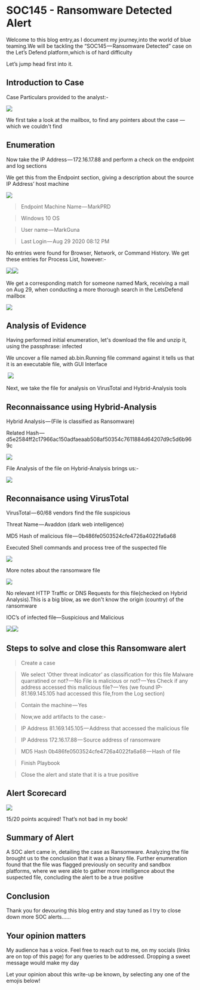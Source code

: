 # SOC145 - Ransomware Detected Alert

Welcome to this blog entry,as I document my journey,into the world of blue teaming.We will be tackling the “SOC145 — Ransomware Detected” case on the Let’s Defend platform,which is of hard difficulty

Let’s jump head first into it.

## Introduction to Case

Case Particulars provided to the analyst:-

![](https://cdn-images-1.medium.com/max/1000/0\*pFsfqeuj6ztYVXG1)

We first take a look at the mailbox, to find any pointers about the case —which we couldn't find

## Enumeration

Now take the IP Address — 172.16.17.88 and perform a check on the endpoint and log sections

We get this from the Endpoint section, giving a description about the source IP Address’ host machine​

![](https://cdn-images-1.medium.com/max/1000/0\*VqWijjynjbcW2TSS)

> Endpoint Machine Name — MarkPRD

> Windows 10 OS

> User name — MarkGuna&#x20;

> Last Login — Aug 29 2020 08:12 PM

No entries were found for Browser, Network, or Command History. We get these entries for Process List, however:-

​![](https://cdn-images-1.medium.com/max/1000/0\*myZhuPhg5evsUWM4)![](https://cdn-images-1.medium.com/max/1000/0\*43o1hhwj1bOnjity)

We get a corresponding match for someone named Mark, receiving a mail on Aug 29, when conducting a more thorough search in the LetsDefend mailbox​

![](https://cdn-images-1.medium.com/max/1000/0\*ZCWvvFp27Hi8RuAr)

## Analysis of Evidence

Having performed initial enumeration, let's download the file and unzip it, using the passphrase: infected

We uncover a file named ab.bin.Running file command against it tells us that it is an executable file, with GUI Interface

​                                              ![](https://cdn-images-1.medium.com/max/1000/0\*78m7i2fZ3Jr2vkHs)

Next, we take the file for analysis on VirusTotal and Hybrid-Analysis tools

## **R**econnaissance **using Hybrid-Analysis**

Hybrid Analysis — (File is classified as Ransomware)

Related Hash — d5e2584ff2c17966ac150adfaeaab508af50354c7611884d64207d9c5d6b969c​

![](https://cdn-images-1.medium.com/max/1000/0\*-I5\_\_yHAWSDhdTRC)

File Analysis of the file on Hybrid-Analysis brings us:-

![](https://cdn-images-1.medium.com/max/1000/0\*Q2GkYsmfdTePd9hu)

## R**econnaisance using VirusTotal**

VirusTotal — 60/68 vendors find the file suspicious

Threat Name — Avaddon (dark web intelligence)

MD5 Hash of malicious file — 0b486fe0503524cfe4726a4022fa6a68

Executed Shell commands and process tree of the suspected file

![](https://cdn-images-1.medium.com/max/1000/0\*iSUI62NQ3Lwh\_hkn)

More notes about the ransomware file​

![](https://cdn-images-1.medium.com/max/1000/0\*39xHpcgKpPT3GpjV)

No relevant HTTP Traffic or DNS Requests for this file(checked on Hybrid Analysis).This is a big blow, as we don't know the origin (country) of the ransomware

IOC’s of infected file—Suspicious and Malicious

&#x20;           ​![](https://cdn-images-1.medium.com/max/1000/1\*xtgfPJJFoFG9DWXF5yUf8A.png)![](https://cdn-images-1.medium.com/max/750/1\*QJ7V5yM\_gK\_r0IqhkQu1Qg.png)

## **Steps to solve and close this Ransomware alert**

> Create a case

> We select ‘Other threat indicator’ as classification for this file Malware quarratined or not? — No File is malicious or not? — Yes Check if any address accessed this malicious file? — Yes (we found IP- 81.169.145.105 had accessed this file,from the Log section)

> Contain the machine — Yes&#x20;

> Now,we add artifacts to the case:-

> IP Address 81.169.145.105 — Address that accessed the malicious file&#x20;

> IP Address 172.16.17.88 — Source address of ransomware&#x20;

> MD5 Hash 0b486fe0503524cfe4726a4022fa6a68 — Hash of file

> Finish Playbook

> Close the alert and state that it is a true positive

## A**lert Scorecard**

![](https://cdn-images-1.medium.com/max/1000/1\*5nmj43q3OAIiJnxqj28qAQ.png)

15/20 points acquired! That’s not bad in my book!

## Summary of Alert

A SOC alert came in, detailing the case as Ransomware. Analyzing the file brought us to the conclusion that it was a binary file. Further enumeration found that the file was flagged previously on security and sandbox platforms, where we were able to gather more intelligence about the suspected file, concluding the alert to be a true positive

## Conclusion

Thank you for devouring this blog entry and stay tuned as I try to close down more SOC alerts……

## Your opinion matters

My audience has a voice. Feel free to reach out to me, on my socials (links are on top of this page) for any queries to be addressed. Dropping a sweet message would make my day

Let your opinion about this write-up be known, by selecting any one of the emojis below!
